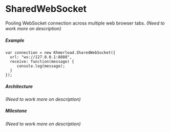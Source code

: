 # SharedWebSocket
Pooling WebSocket connection across multiple web browser tabs.
*(Need to work more on description)*

##### Example

```
var connection = new Khmerload.SharedWebSocket({
  url: "ws://127.0.0.1:8888",
  receive: function(message) {
     console.log(message);
  }
});
```

##### Architecture
*(Need to work more on description)*

##### Milestone
*(Need to work more on description)*
